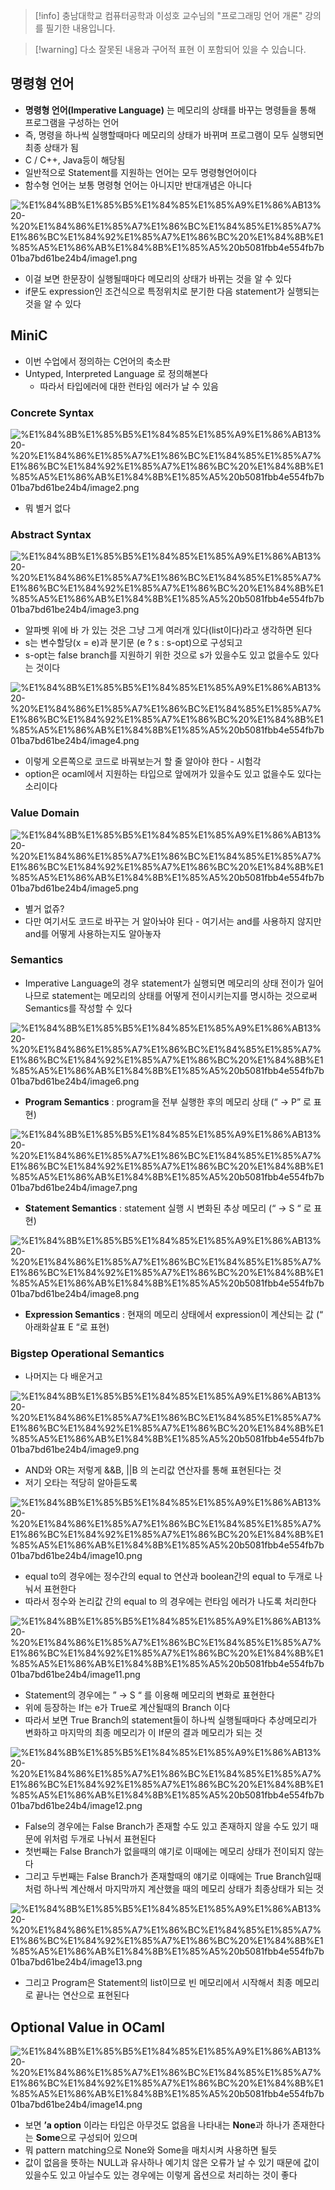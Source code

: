 > [!info] 충남대학교 컴퓨터공학과 이성호 교수님의 "프로그래밍 언어 개론" 강의를 필기한 내용입니다.

> [!warning] 다소 잘못된 내용과 구어적 표현 이 포함되어 있을 수 있습니다.

## 명령형 언어

- **명령형 언어(Imperative Language)** 는 메모리의 상태를 바꾸는 명령들을 통해 프로그램을 구성하는 언어
- 즉, 명령을 하나씩 실행할때마다 메모리의 상태가 바뀌며 프로그램이 모두 실행되면 최종 상태가 됨
- C / C++, Java등이 해당됨
- 일반적으로 Statement를 지원하는 언어는 모두 명령형언어이다
- 함수형 언어는 보통 명령형 언어는 아니지만 반대개념은 아니다

![%E1%84%8B%E1%85%B5%E1%84%85%E1%85%A9%E1%86%AB13%20-%20%E1%84%86%E1%85%A7%E1%86%BC%E1%84%85%E1%85%A7%E1%86%BC%E1%84%92%E1%85%A7%E1%86%BC%20%E1%84%8B%E1%85%A5%E1%86%AB%E1%84%8B%E1%85%A5%20b5081fbb4e554fb7b01ba7bd61be24b4/image1.png](gardens/pl/originals/pl.spring.2021.cse.cnu.ac.kr/images/13_b5081fbb4e554fb7b01ba7bd61be24b4/image1.png)

- 이걸 보면 한문장이 실행될때마다 메모리의 상태가 바뀌는 것을 알 수 있다
- if문도 expression인 조건식으로 특정위치로 분기한 다음 statement가 실행되는 것을 알 수 있다

## MiniC

- 이번 수업에서 정의하는 C언어의 축소판
- Untyped, Interpreted Language 로 정의해본다
    - 따라서 타입에러에 대한 런타임 에러가 날 수 있음

### Concrete Syntax

![%E1%84%8B%E1%85%B5%E1%84%85%E1%85%A9%E1%86%AB13%20-%20%E1%84%86%E1%85%A7%E1%86%BC%E1%84%85%E1%85%A7%E1%86%BC%E1%84%92%E1%85%A7%E1%86%BC%20%E1%84%8B%E1%85%A5%E1%86%AB%E1%84%8B%E1%85%A5%20b5081fbb4e554fb7b01ba7bd61be24b4/image2.png](gardens/pl/originals/pl.spring.2021.cse.cnu.ac.kr/images/13_b5081fbb4e554fb7b01ba7bd61be24b4/image2.png)

- 뭐 별거 없다

### Abstract Syntax

![%E1%84%8B%E1%85%B5%E1%84%85%E1%85%A9%E1%86%AB13%20-%20%E1%84%86%E1%85%A7%E1%86%BC%E1%84%85%E1%85%A7%E1%86%BC%E1%84%92%E1%85%A7%E1%86%BC%20%E1%84%8B%E1%85%A5%E1%86%AB%E1%84%8B%E1%85%A5%20b5081fbb4e554fb7b01ba7bd61be24b4/image3.png](gardens/pl/originals/pl.spring.2021.cse.cnu.ac.kr/images/13_b5081fbb4e554fb7b01ba7bd61be24b4/image3.png)

- 알파벳 위에 바 가 있는 것은 그냥 그게 여러개 있다(list이다)라고 생각하면 된다
- s는 변수할당(x = e)과 분기문 (e ? s : s-opt)으로 구성되고
- s-opt는 false branch를 지원하기 위한 것으로 s가 있을수도 있고 없을수도 있다는 것이다

![%E1%84%8B%E1%85%B5%E1%84%85%E1%85%A9%E1%86%AB13%20-%20%E1%84%86%E1%85%A7%E1%86%BC%E1%84%85%E1%85%A7%E1%86%BC%E1%84%92%E1%85%A7%E1%86%BC%20%E1%84%8B%E1%85%A5%E1%86%AB%E1%84%8B%E1%85%A5%20b5081fbb4e554fb7b01ba7bd61be24b4/image4.png](gardens/pl/originals/pl.spring.2021.cse.cnu.ac.kr/images/13_b5081fbb4e554fb7b01ba7bd61be24b4/image4.png)

- 이렇게 오른쪽으로 코드로 바꿔보는거 할 줄 알아야 한다 - 시험각
- option은 ocaml에서 지원하는 타입으로 앞에꺼가 있을수도 있고 없을수도 있다는 소리이다

### Value Domain

![%E1%84%8B%E1%85%B5%E1%84%85%E1%85%A9%E1%86%AB13%20-%20%E1%84%86%E1%85%A7%E1%86%BC%E1%84%85%E1%85%A7%E1%86%BC%E1%84%92%E1%85%A7%E1%86%BC%20%E1%84%8B%E1%85%A5%E1%86%AB%E1%84%8B%E1%85%A5%20b5081fbb4e554fb7b01ba7bd61be24b4/image5.png](gardens/pl/originals/pl.spring.2021.cse.cnu.ac.kr/images/13_b5081fbb4e554fb7b01ba7bd61be24b4/image5.png)

- 별거 없쥬?
- 다만 여기서도 코드로 바꾸는 거 알아놔야 된다 - 여기서는 and를 사용하지 않지만 and를 어떻게 사용하는지도 알아놓자

### Semantics

- Imperative Language의 경우 statement가 실행되면 메모리의 상태 전이가 일어나므로 statement는 메모리의 상태를 어떻게 전이시키는지를 명시하는 것으로써 Semantics를 작성할 수 있다

![%E1%84%8B%E1%85%B5%E1%84%85%E1%85%A9%E1%86%AB13%20-%20%E1%84%86%E1%85%A7%E1%86%BC%E1%84%85%E1%85%A7%E1%86%BC%E1%84%92%E1%85%A7%E1%86%BC%20%E1%84%8B%E1%85%A5%E1%86%AB%E1%84%8B%E1%85%A5%20b5081fbb4e554fb7b01ba7bd61be24b4/image6.png](gardens/pl/originals/pl.spring.2021.cse.cnu.ac.kr/images/13_b5081fbb4e554fb7b01ba7bd61be24b4/image6.png)

- **Program Semantics** : program을 전부 실행한 후의 메모리 상태 (“ → P” 로 표현)

![%E1%84%8B%E1%85%B5%E1%84%85%E1%85%A9%E1%86%AB13%20-%20%E1%84%86%E1%85%A7%E1%86%BC%E1%84%85%E1%85%A7%E1%86%BC%E1%84%92%E1%85%A7%E1%86%BC%20%E1%84%8B%E1%85%A5%E1%86%AB%E1%84%8B%E1%85%A5%20b5081fbb4e554fb7b01ba7bd61be24b4/image7.png](gardens/pl/originals/pl.spring.2021.cse.cnu.ac.kr/images/13_b5081fbb4e554fb7b01ba7bd61be24b4/image7.png)

- **Statement Semantics** : statement 실행 시 변화된 추상 메모리 (“ → S “ 로 표현)

![%E1%84%8B%E1%85%B5%E1%84%85%E1%85%A9%E1%86%AB13%20-%20%E1%84%86%E1%85%A7%E1%86%BC%E1%84%85%E1%85%A7%E1%86%BC%E1%84%92%E1%85%A7%E1%86%BC%20%E1%84%8B%E1%85%A5%E1%86%AB%E1%84%8B%E1%85%A5%20b5081fbb4e554fb7b01ba7bd61be24b4/image8.png](gardens/pl/originals/pl.spring.2021.cse.cnu.ac.kr/images/13_b5081fbb4e554fb7b01ba7bd61be24b4/image8.png)

- **Expression Semantics** : 현재의 메모리 상태에서 expression이 계산되는 값 (“ 아래화살표 E “로 표현)

### Bigstep Operational Semantics

- 나머지는 다 배운거고

![%E1%84%8B%E1%85%B5%E1%84%85%E1%85%A9%E1%86%AB13%20-%20%E1%84%86%E1%85%A7%E1%86%BC%E1%84%85%E1%85%A7%E1%86%BC%E1%84%92%E1%85%A7%E1%86%BC%20%E1%84%8B%E1%85%A5%E1%86%AB%E1%84%8B%E1%85%A5%20b5081fbb4e554fb7b01ba7bd61be24b4/image9.png](gardens/pl/originals/pl.spring.2021.cse.cnu.ac.kr/images/13_b5081fbb4e554fb7b01ba7bd61be24b4/image9.png)

- AND와 OR는 저렇게 &&B, ||B 의 논리값 연산자를 통해 표현된다는 것
- 저기 오타는 적당히 알아듣도록

![%E1%84%8B%E1%85%B5%E1%84%85%E1%85%A9%E1%86%AB13%20-%20%E1%84%86%E1%85%A7%E1%86%BC%E1%84%85%E1%85%A7%E1%86%BC%E1%84%92%E1%85%A7%E1%86%BC%20%E1%84%8B%E1%85%A5%E1%86%AB%E1%84%8B%E1%85%A5%20b5081fbb4e554fb7b01ba7bd61be24b4/image10.png](gardens/pl/originals/pl.spring.2021.cse.cnu.ac.kr/images/13_b5081fbb4e554fb7b01ba7bd61be24b4/image10.png)

- equal to의 경우에는 정수간의 equal to 연산과 boolean간의 equal to 두개로 나눠서 표현한다
- 따라서 정수와 논리값 간의 equal to 의 경우에는 런타임 에러가 나도록 처리한다

![%E1%84%8B%E1%85%B5%E1%84%85%E1%85%A9%E1%86%AB13%20-%20%E1%84%86%E1%85%A7%E1%86%BC%E1%84%85%E1%85%A7%E1%86%BC%E1%84%92%E1%85%A7%E1%86%BC%20%E1%84%8B%E1%85%A5%E1%86%AB%E1%84%8B%E1%85%A5%20b5081fbb4e554fb7b01ba7bd61be24b4/image11.png](gardens/pl/originals/pl.spring.2021.cse.cnu.ac.kr/images/13_b5081fbb4e554fb7b01ba7bd61be24b4/image11.png)

- Statement의 경우에는 ” → S “ 를 이용해 메모리의 변화로 표현한다
- 위에 등장하는 If는 e가 True로 계산될때의 Branch 이다
- 따라서 보면 True Branch의 statement들이 하나씩 실행될때마다 추상메모리가 변화하고 마지막의 최종 메모리가 이 If문의 결과 메모리가 되는 것

![%E1%84%8B%E1%85%B5%E1%84%85%E1%85%A9%E1%86%AB13%20-%20%E1%84%86%E1%85%A7%E1%86%BC%E1%84%85%E1%85%A7%E1%86%BC%E1%84%92%E1%85%A7%E1%86%BC%20%E1%84%8B%E1%85%A5%E1%86%AB%E1%84%8B%E1%85%A5%20b5081fbb4e554fb7b01ba7bd61be24b4/image12.png](gardens/pl/originals/pl.spring.2021.cse.cnu.ac.kr/images/13_b5081fbb4e554fb7b01ba7bd61be24b4/image12.png)

- False의 경우에는 False Branch가 존재할 수도 있고 존재하지 않을 수도 있기 때문에 위처럼 두개로 나눠서 표현된다
- 첫번째는 False Branch가 없을때의 얘기로 이때에는 메모리 상태가 전이되지 않는다
- 그리고 두번째는 False Branch가 존재할때의 얘기로 이때에는 True Branch일때처럼 하나씩 계산해서 마지막까지 계산했을 때의 메모리 상태가 최종상태가 되는 것

![%E1%84%8B%E1%85%B5%E1%84%85%E1%85%A9%E1%86%AB13%20-%20%E1%84%86%E1%85%A7%E1%86%BC%E1%84%85%E1%85%A7%E1%86%BC%E1%84%92%E1%85%A7%E1%86%BC%20%E1%84%8B%E1%85%A5%E1%86%AB%E1%84%8B%E1%85%A5%20b5081fbb4e554fb7b01ba7bd61be24b4/image13.png](gardens/pl/originals/pl.spring.2021.cse.cnu.ac.kr/images/13_b5081fbb4e554fb7b01ba7bd61be24b4/image13.png)

- 그리고 Program은 Statement의 list이므로 빈 메모리에서 시작해서 최종 메모리로 끝나는 연산으로 표현된다

## Optional Value in OCaml

![%E1%84%8B%E1%85%B5%E1%84%85%E1%85%A9%E1%86%AB13%20-%20%E1%84%86%E1%85%A7%E1%86%BC%E1%84%85%E1%85%A7%E1%86%BC%E1%84%92%E1%85%A7%E1%86%BC%20%E1%84%8B%E1%85%A5%E1%86%AB%E1%84%8B%E1%85%A5%20b5081fbb4e554fb7b01ba7bd61be24b4/image14.png](gardens/pl/originals/pl.spring.2021.cse.cnu.ac.kr/images/13_b5081fbb4e554fb7b01ba7bd61be24b4/image14.png)

- 보면 **’a option** 이라는 타입은 아무것도 없음을 나타내는 **None**과 하나가 존재한다는 **Some**으로 구성되어 있으며
- 뭐 pattern matching으로 None와 Some을 매치시켜 사용하면 될듯
- 값이 없음을 뜻하는 NULL과 유사하나 예기치 않은 오류가 날 수 있기 때문에 값이 있을수도 있고 아닐수도 있는 경우에는 이렇게 옵션으로 처리하는 것이 좋다